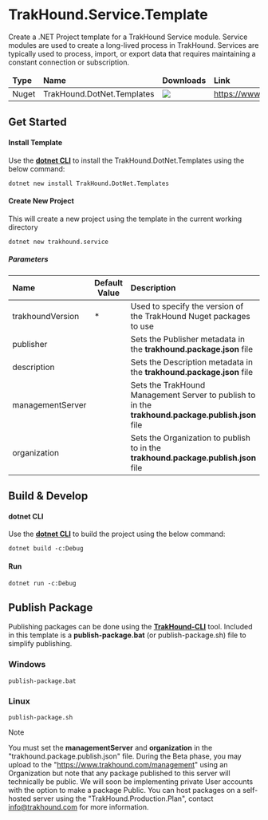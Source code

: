 # TrakHound.Service.Template
Create a .NET Project template for a TrakHound Service module. Service modules are used to create a long-lived process in TrakHound. Services are typically used to process, import, or export data that requires maintaining a constant connection or subscription.

<table>
    <thead>
        <tr>
            <td style="font-weight: bold;">Type</td>
            <td style="font-weight: bold;">Name</td>
            <td style="font-weight: bold;">Downloads</td>
            <td style="font-weight: bold;">Link</td>
        </tr>
    </thead>
    <tbody>
        <tr>
            <td>Nuget</td>
            <td>TrakHound.DotNet.Templates</td>
            <td><img src="https://img.shields.io/nuget/dt/TrakHound.DotNet.Templates?style=for-the-badge&logo=nuget&label=%20&color=%23333"/></td>
            <td><a href="https://www.nuget.org/packages/TrakHound.DotNet.Templates">https://www.nuget.org/packages/TrakHound.DotNet.Templates</a></td>
        </tr>
    </tbody>
</table>



## Get Started

#### Install Template
Use the **[dotnet CLI](https://learn.microsoft.com/en-us/dotnet/core/tools/)** to install the TrakHound.DotNet.Templates using the below command:
```
dotnet new install TrakHound.DotNet.Templates
```

#### Create New Project
This will create a new project using the template in the current working directory
```
dotnet new trakhound.service
```

##### Parameters
<table>
    <thead>
        <tr>
            <th style="text-align: left;min-width: 100px;">Name</th>
            <th style="text-align: center;width: 20px;">Default Value</th>
            <th style="text-align: left;">Description</th>
        </tr>
    </thead>
    <tbody>
        <tr>
            <td>trakhoundVersion</td>
            <td>*</td>
            <td>Used to specify the version of the TrakHound Nuget packages to use</td>
        </tr>   
        <tr>
            <td>publisher</td>
            <td></td>
            <td>Sets the Publisher metadata in the <b>trakhound.package.json</b> file</td>
        </tr>   
        <tr>
            <td>description</td>
            <td></td>
            <td>Sets the Description metadata in the <b>trakhound.package.json</b> file</td>
        </tr>      
        <tr>
            <td>managementServer</td>
            <td></td>
            <td>Sets the TrakHound Management Server to publish to in the <b>trakhound.package.publish.json</b> file</td>
        </tr>       
        <tr>
            <td>organization</td>
            <td></td>
            <td>Sets the Organization to publish to in the <b>trakhound.package.publish.json</b> file</td>
        </tr>   
    </tbody>
</table>

## Build & Develop

#### dotnet CLI
Use the **[dotnet CLI](https://learn.microsoft.com/en-us/dotnet/core/tools/)** to build the project using the below command:
```
dotnet build -c:Debug
```

#### Run
```
dotnet run -c:Debug
```

## Publish Package
Publishing packages can be done using the **[TrakHound-CLI](https://github.com/TrakHound/TrakHound/releases/latest)** tool. Included in this template is a **publish-package.bat** (or publish-package.sh) file to simplify publishing.

### Windows
```
publish-package.bat
```

### Linux
```
publish-package.sh
```

> [!NOTE]
> You must set the **managementServer** and **organization** in the "trakhound.package.publish.json" file. During the Beta phase, you may upload to the "https://www.trakhound.com/management" using an Organization but note that any package published to this server will technically be public. We will soon be implementing private User accounts with the option to make a package Public. You can host packages on a self-hosted server using the "TrakHound.Production.Plan", contact info@trakhound.com for more information.